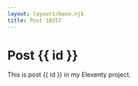 ```yaml
---
layout: layouts/base.njk
title: Post 10257
---
```


# Post {{ id }}

This is post {{ id }} in my Eleventy project.
